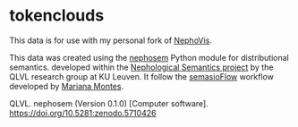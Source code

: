 # tokenclouds
This data is for use with my personal fork of [NephoVis](https://github.com/krisHeylen/NephoVis). 

This data was created using the [nephosem](https://github.com/QLVL/nephosem) Python module for distributional semantics.
developed within the [Nephological Semantics project](https://www.arts.kuleuven.be/ling/qlvl/projects/current/nephological-semantics)
by the QLVL research group at KU Leuven. It follow the [semasioFlow](https://github.com/montesmariana/semasioFlow) workflow developed by  [Mariana Montes](https://github.com/montesmariana/).

QLVL. nephosem (Version 0.1.0) [Computer software]. https://doi.org/10.5281:zenodo.5710426
